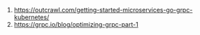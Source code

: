 1. https://outcrawl.com/getting-started-microservices-go-grpc-kubernetes/
2. https://grpc.io/blog/optimizing-grpc-part-1
